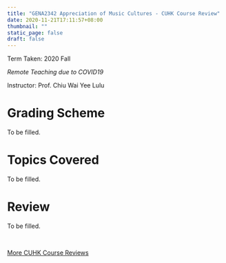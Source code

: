```yaml
---
title: "GENA2342 Appreciation of Music Cultures - CUHK Course Review"
date: 2020-11-21T17:11:57+08:00
thumbnail: ""
static_page: false
draft: false
---
```


Term Taken: 2020 Fall

*Remote Teaching due to COVID19*

Instructor: Prof. Chiu Wai Yee Lulu

# Grading Scheme
To be filled.

# Topics Covered
To be filled.

# Review
To be filled.

<br />

[More CUHK Course Reviews](/course-review)